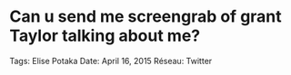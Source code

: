 # Can u send me screengrab of grant Taylor talking about me?

Tags: Elise Potaka
Date: April 16, 2015
Réseau: Twitter